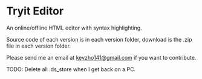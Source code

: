 Tryit Editor
============

An online/offline HTML editor with syntax highlighting.

Source code of each version is in each version folder, download is the .zip file in each version folder.

Please send me an email at [kevzho141@gmail.com](mailto:kevzho141@gmail.com) if you want to contribute.

TODO: Delete all .ds_store when I get back on a PC.
